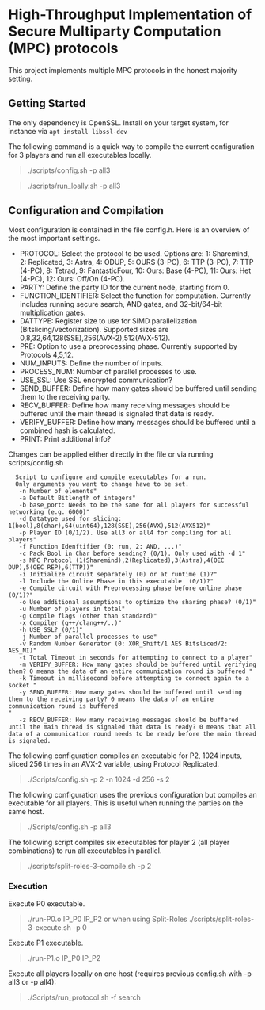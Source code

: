 # High-Throughput Implementation of Secure Multiparty Computation (MPC) protocols

This project implements multiple MPC protocols in the honest majority setting.

## Getting Started

The only dependency is OpenSSL. Install on your target system, for instance via ```apt install libssl-dev```

The following command is a quick way to compile the current configuration for 3 players and run all executables locally.
> ./scripts/config.sh -p all3

> ./scripts/run_loally.sh -p all3


## Configuration and Compilation

Most configuration is contained in the file config.h. Here is an overview of the most important settings.

- PROTOCOL: Select the protocol to be used. Options are: 1: Sharemind, 2: Replicated, 3: Astra, 4: ODUP, 5: OURS (3-PC), 6: TTP (3-PC), 7: TTP (4-PC), 8: Tetrad, 9: FantasticFour, 10: Ours: Base (4-PC), 11: Ours: Het (4-PC), 12: Ours: Off/On (4-PC).
- PARTY: Define the party ID for the current node, starting from 0.
- FUNCTION_IDENTIFIER: Select the function for computation. Currently includes running secure search, AND gates, and 32-bit/64-bit multiplication gates. 
- DATTYPE: Register size to use for SIMD parallelization (Bitslicing/vectorization). Supported sizes are 0,8,32,64,128(SSE),256(AVX-2),512(AVX-512).
- PRE: Option to use a preprocessing phase. Currently supported by Protocols 4,5,12.
- NUM_INPUTS: Define the number of inputs.
- PROCESS_NUM: Number of parallel processes to use.
- USE_SSL: Use SSL encrypted communication? 
- SEND_BUFFER: Define how many gates should be buffered until sending them to the receiving party. 
- RECV_BUFFER: Define how many receiving messages should be buffered until the main thread is signaled that data is ready.
- VERIFY_BUFFER: Define how many messages should be buffered until a combined hash is calculated. 
- PRINT: Print additional info?

Changes can be applied either directly in the file or via running scripts/config.sh

```
  Script to configure and compile executables for a run.
  Only arguments you want to change have to be set.
   -n Number of elements"
   -a Default Bitlength of integers"
   -b base_port: Needs to be the same for all players for successful networking (e.g. 6000)"
   -d Datatype used for slicing: 1(bool),8(char),64(uint64),128(SSE),256(AVX),512(AVX512)"
   -p Player ID (0/1/2). Use all3 or all4 for compiling for all players"
   -f Function Idenftifier (0: run, 2: AND, ...)"
   -c Pack Bool in Char before sending? (0/1). Only used with -d 1"
   -s MPC Protocol (1(Sharemind),2(Replicated),3(Astra),4(OEC DUP),5(OEC REP),6(TTP))"
   -i Initialize circuit separately (0) or at runtime (1)?"
   -l Include the Online Phase in this executable  (0/1)?"
   -e Compile circuit with Preprocessing phase before online phase  (0/1)?"
   -o Use additional assumptions to optimize the sharing phase? (0/1)"
   -u Number of players in total"
   -g Compile flags (other than standard)"
   -x Compiler (g++/clang++/..)"
   -h USE SSL? (0/1)"
   -j Number of parallel processes to use"
   -v Random Number Generator (0: XOR_Shift/1 AES Bitsliced/2: AES_NI)"
   -t Total Timeout in seconds for attempting to connect to a player"
   -m VERIFY_BUFFER: How many gates should be buffered until verifying them? 0 means the data of an entire communication round is buffered "
   -k Timeout in millisecond before attempting to connect again to a socket "
   -y SEND_BUFFER: How many gates should be buffered until sending them to the receiving party? 0 means the data of an entire communication round is buffered
"
   -z RECV_BUFFER: How many receiving messages should be buffered until the main thread is signaled that data is ready? 0 means that all data of a communication round needs to be ready before the main thread is signaled.
```

The following configuration compiles an executable for P2, 1024 inputs, sliced 256 times in an AVX-2 variable, using Protocol Replicated.
> ./Scripts/config.sh -p 2 -n 1024 -d 256 -s 2 

The following configuration uses the previous configuration but compiles an executable for all players. This is useful when running the parties on the same host.
> ./Scripts/config.sh -p all3

The following script compiles six executables for player 2 (all player combinations) to run all executables in parallel.
> ./scripts/split-roles-3-compile.sh -p 2

### Execution
Execute P0 executable.
> ./run-P0.o IP_P0 IP_P2
or when using Split-Roles
> ./scripts/split-roles-3-execute.sh -p 0

Execute P1 executable.
> ./run-P1.o IP_P0 IP_P2

Execute all players locally on one host (requires previous config.sh with -p all3 or -p all4):
> ./Scripts/run_protocol.sh -f search



